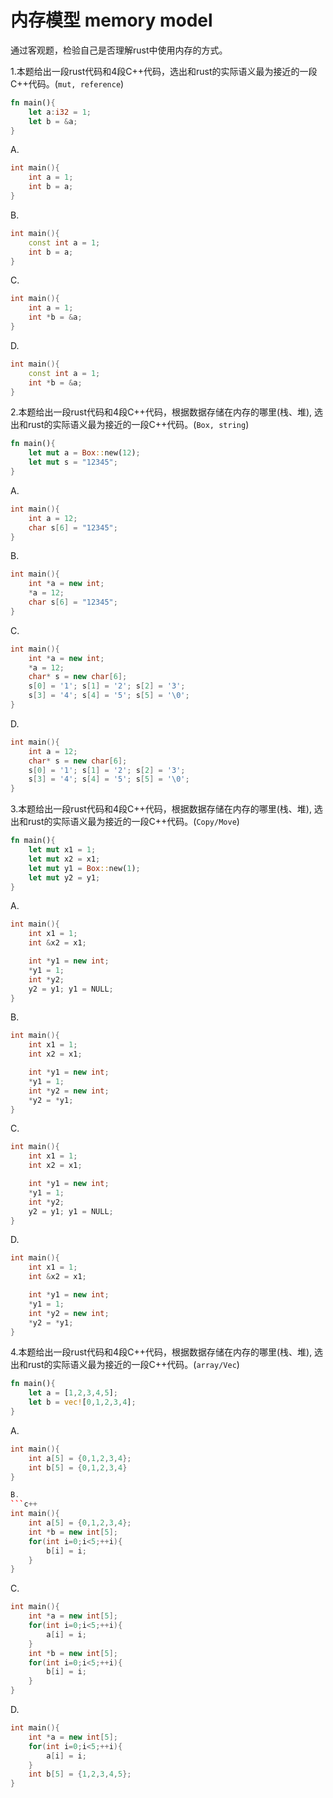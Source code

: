 # 内存模型 memory model

通过客观题，检验自己是否理解rust中使用内存的方式。

1.本题给出一段rust代码和4段C++代码，选出和rust的实际语义最为接近的一段C++代码。(`mut, reference`)
```rust
fn main(){
    let a:i32 = 1;
    let b = &a;
}
```
A.
```c++
int main(){
    int a = 1;
    int b = a;
}
```
B.
```c++
int main(){
    const int a = 1;
    int b = a;
}
```
C.
```c++
int main(){
    int a = 1;
    int *b = &a;
}
```
D.
```c++
int main(){
    const int a = 1;
    int *b = &a;
}
```


2.本题给出一段rust代码和4段C++代码，根据数据存储在内存的哪里(栈、堆), 选出和rust的实际语义最为接近的一段C++代码。(`Box, string`)

```rust
fn main(){
    let mut a = Box::new(12);
    let mut s = "12345";
}
```
A.
```c++
int main(){
    int a = 12;
    char s[6] = "12345";
}
```
B.
```c++
int main(){
    int *a = new int;
    *a = 12;
    char s[6] = "12345";
}
```
C.
```c++
int main(){
    int *a = new int;
    *a = 12;
    char* s = new char[6];
    s[0] = '1'; s[1] = '2'; s[2] = '3'; 
    s[3] = '4'; s[4] = '5'; s[5] = '\0';
}
```
D.
```c++
int main(){
    int a = 12;
    char* s = new char[6];
    s[0] = '1'; s[1] = '2'; s[2] = '3'; 
    s[3] = '4'; s[4] = '5'; s[5] = '\0';
}
```

3.本题给出一段rust代码和4段C++代码，根据数据存储在内存的哪里(栈、堆), 选出和rust的实际语义最为接近的一段C++代码。(`Copy/Move`)

```rust
fn main(){
    let mut x1 = 1;
    let mut x2 = x1;
    let mut y1 = Box::new(1);
    let mut y2 = y1;
}
```

A.
```c++
int main(){
    int x1 = 1;
    int &x2 = x1;

    int *y1 = new int;
    *y1 = 1;
    int *y2;
    y2 = y1; y1 = NULL;
}
```

B.
```c++
int main(){
    int x1 = 1;
    int x2 = x1;

    int *y1 = new int;
    *y1 = 1;
    int *y2 = new int;
    *y2 = *y1;
}
```

C.
```c++
int main(){
    int x1 = 1;
    int x2 = x1;

    int *y1 = new int;
    *y1 = 1;
    int *y2;
    y2 = y1; y1 = NULL;
}
```

D.
```c++
int main(){
    int x1 = 1;
    int &x2 = x1;

    int *y1 = new int;
    *y1 = 1;
    int *y2 = new int;
    *y2 = *y1;
}
```

4.本题给出一段rust代码和4段C++代码，根据数据存储在内存的哪里(栈、堆), 选出和rust的实际语义最为接近的一段C++代码。(`array/Vec`)

```rust
fn main(){
    let a = [1,2,3,4,5];
    let b = vec![0,1,2,3,4];
}
```

A.
```c++
int main(){
    int a[5] = {0,1,2,3,4};
    int b[5] = {0,1,2,3,4}
}

B.
```c++
int main(){
    int a[5] = {0,1,2,3,4};
    int *b = new int[5];
    for(int i=0;i<5;++i){
        b[i] = i;
    }
}
```
C.
```c++
int main(){
    int *a = new int[5];
    for(int i=0;i<5;++i){
        a[i] = i;
    }
    int *b = new int[5];
    for(int i=0;i<5;++i){
        b[i] = i;
    }
}
```

D.
```c++
int main(){
    int *a = new int[5];
    for(int i=0;i<5;++i){
        a[i] = i;
    }
    int b[5] = {1,2,3,4,5};
}
```